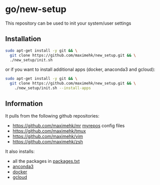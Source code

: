 # go/new-setup

This repository can be used to init your system/user settings

## Installation

```bash
sudo apt-get install -y git && \
  git clone https://github.com/maximehk/new_setup.git && \
  ./new_setup/init.sh
```

or if you want to install additional apps (docker, anaconda3 and gcloud):

```bash
sudo apt-get install -y git && \
  git clone https://github.com/maximehk/new_setup.git && \
    ./new_setup/init.sh --install-apps
```


## Information

It pulls from the following github repositories:
  * https://github.com/maximehk/mr [myrepos](https://myrepos.branchable.com/) config files
  * https://github.com/maximehk/tmux
  * https://github.com/maximehk/vim
  * https://github.com/maximehk/zsh

It also installs:
  * all the packages in [packages.txt](https://github.com/maximehk/new_setup/blob/master/packages.txt)
  * [anconda3](https://www.continuum.io/anaconda-overview)
  * [docker](https://www.docker.com/)
  * [gcloud](https://cloud.google.com/sdk/gcloud/)
